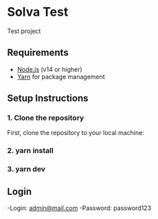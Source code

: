 # Solva Test

Test project

## Requirements

- [Node.js](https://nodejs.org/) (v14 or higher)
- [Yarn](https://yarnpkg.com/) for package management

## Setup Instructions

### 1. Clone the repository
First, clone the repository to your local machine:

### 2. yarn install
### 3. yarn dev

## Login

-Login: admin@mail.com
-Password: password123




